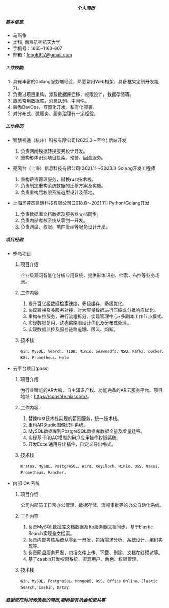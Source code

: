 <h5 align = "center">个人简历</h5>

##### 基本信息

- 马燕争
- 本科, 南京航空航天大学
- 手机号：1665-1163-607
- 邮箱：<feng6917@gmail.com>

##### 工作技能

1. 具有丰富的Golang服务端经验，熟悉常用Web框架，具备框架定制开发能力。
2. 负责过项目重构，涉及数据库迁移，权限设计，数据存储等。
3. 熟悉常用数据库，消息队列、中间件。
4. 熟悉DevOps，容器化开发，私有化部署。
5. 对分布式、微服务、服务治理有一定经验。

##### 工作经历

- 智慧视通（杭州）科技有限公司(2023.3～至今) 后端开发
  1. 负责网闸数据转换服务设计开发。
  2. 重构形体识别项目检索、预警、回溯服务。  

- 亮风台（上海）信息科技有限公司(2021.11～2023.1) Golang开发工程师
  1. 重构薪资管理服务，替换rust技术栈。
  2. 负责制定重构系统数据的迁移方案及实施。
  3. 负责重构后权限系统选型设计及落地。
  
- 上海司睿杰建筑科技有限公司(2018.8～2021.11) Python/Golang开发
  1. 负责数据库文档数据及服务器文档同步。
  2. 负责内部考核系统从零到一开发。
  3. 负责网盘、权限、插件管理等服务设计开发。

##### 项目经验

- 蜂鸟项目

    1. 项目介绍

        企业级双网智能化分析应用系统，提供形体识别、检索、布控等业务场景。

    2. 工作内容
        1. 提升百亿级数据检索速度，多级缓存，多级优化。
        2. 协议转换及多服务对接，对大容量数据进行压缩或分批响应优化。
        3. 重构布控服务，进行流程拆分，实现管理中心+多副本工作节点模式。
        4. 实现数据复用，动态缩略图设计优化及分布式处理。
        5. 实现数据监控及服务链路追踪、限流、熔断。

    3. 技术栈

        `Gin`、`MySQL`、`Vearch`、`TIDB`、`Minio`、`Seaweedfs`、`NSQ`、`Kafka`、`Docker`、`K8s`、`Prometheus`、`Helm`

- 云平台项目(pass)

    1. 项目介绍

        为行业赋能的AR大脑，自主知识产权、功能完备的AR云服务平台。项目地址：<https://console.hiar.com/>。

    2. 工作内容
        1. 替换rust技术栈实现的薪资服务，统一技术栈。
        2. 重构ARStudio图像识别系统。
        3. MySQL数据库到PostgreSQL数据库数据全量及增量迁移。
        4. 实现基于RBAC模型的用户应用操作权限系统。
        5. 开发Excel通用导出插件，自定义导出格式。

    3. 技术栈

        `Kratos`、`MySQL`、`PostgreSQL`、`Wire`、`KeyClock`、`Minio`、`OSS`、`Nacos`、`Prometheus`、`Rancher`、

- 内部 OA 系统
    1. 项目介绍

        公司内部员工日常办公管理、数据存储、流程审批等的办公自动化系统。

    2. 工作内容
        1. 负责MySQL数据库文档数据及ftp服务器文档同步，基于Elastic Search实现全文检索。
        2. 负责内部考核系统从零到一开发，包括需求分析、系统设计、编码实现等。
        3. 负责网盘服务开发，包括文件上传、下载、删除、文档在线预览等。
        4. 基于casbin开发权限系统，实现用户、角色、权限管理。

    3. 技术栈

        `Gin`、`MySQL`、`PostgreSQL`、`MongoDB`、`OSS`、`Office Online`、`Elastic Search`、`Casbin`、`DataV`

##### 感谢您花时间阅读我的简历,期待能有机会和您共事
